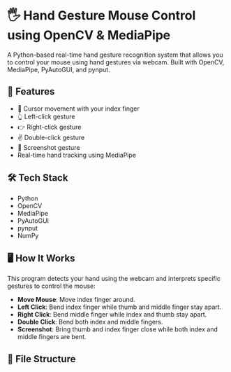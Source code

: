 # 🖐️ Hand Gesture Mouse Control using OpenCV & MediaPipe

A Python-based real-time hand gesture recognition system that allows you to control your mouse using hand gestures via webcam. Built with OpenCV, MediaPipe, PyAutoGUI, and pynput.

## 📌 Features

- 📍 Cursor movement with your index finger
- 👆 Left-click gesture
- 👉 Right-click gesture
- ✌️ Double-click gesture
- 📸 Screenshot gesture
- Real-time hand tracking using MediaPipe

## 🛠️ Tech Stack

- Python
- OpenCV
- MediaPipe
- PyAutoGUI
- pynput
- NumPy

## 🖥️ How It Works

This program detects your hand using the webcam and interprets specific gestures to control the mouse:

- **Move Mouse**: Move index finger around.
- **Left Click**: Bend index finger while thumb and middle finger stay apart.
- **Right Click**: Bend middle finger while index and thumb stay apart.
- **Double Click**: Bend both index and middle fingers.
- **Screenshot**: Bring thumb and index finger close while both index and middle fingers are bent.

## 📂 File Structure

